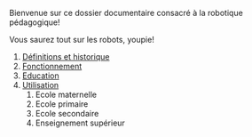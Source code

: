 Bienvenue sur ce dossier documentaire consacré à la robotique pédagogique!

Vous saurez tout sur les robots, youpie!

1. [Définitions et historique](definition.md)
2. [Fonctionnement](fonctionnement.md)
3. [Education](education.md)
4. [Utilisation](utilisation.md)
    1. Ecole maternelle
    2. Ecole primaire
    3. Ecole secondaire
    4. Enseignement supérieur
